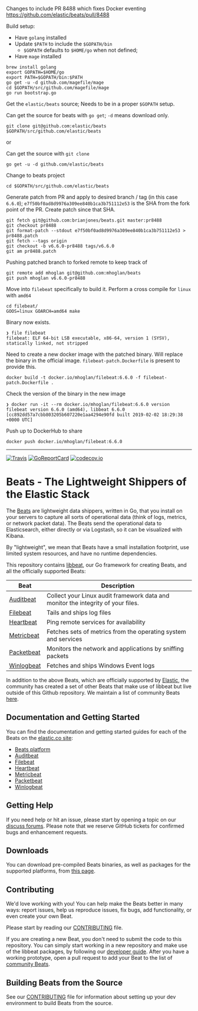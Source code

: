 Changes to include PR 8488 which fixes Docker eventing
https://github.com/elastic/beats/pull/8488

Build setup:

* Have `golang` installed
* Update `$PATH` to include the `$GOPATH/bin`
  * `$GOPATH` defaults to `$HOME/go` when not defined;
* Have `mage` installed

```
brew install golang
export GOPATH=$HOME/go
export PATH=$GOPATH/bin:$PATH
go get -u -d github.com/magefile/mage
cd $GOPATH/src/github.com/magefile/mage
go run bootstrap.go
```

Get the `elastic/beats` source;  Needs to be in a proper `$GOPATH` setup.

Can get the source for beats with `go get`;  `-d` means download only.

```
git clone git@github.com:elastic/beats $GOPATH/src/github.com/elastic/beats
```

or

Can get the source with `git clone`

```
go get -u -d github.com/elastic/beats
```

Change to beats project


```
cd $GOPATH/src/github.com/elastic/beats
```

Generate patch from PR and apply to desired branch / tag (in this case `6.6.0`);  `e7f50bf0ad8d9976a309ee840b1ca3b751112e53` is the SHA from the fork point of the PR.  Create patch since that SHA.

```
git fetch git@github.com:brianjones/beats.git master:pr8488
git checkout pr8488
git format-patch --stdout e7f50bf0ad8d9976a309ee840b1ca3b751112e53 > pr8488.patch
git fetch --tags origin
git checkout -b v6.6.0-pr8488 tags/v6.6.0
git am pr8488.patch
```

Pushing patched branch to forked remote to keep track of

```
git remote add mhoglan git@github.com:mhoglan/beats
git push mhoglan v6.6.0-pr8488
```

Move into `filebeat` specifically to build it.  Perform a cross compile for `linux` with `amd64`

```
cd filebeat/
GOOS=linux GOARCH=amd64 make
```

Binary now exists.

```
❯ file filebeat
filebeat: ELF 64-bit LSB executable, x86-64, version 1 (SYSV), statically linked, not stripped
```

Need to create a new docker image with the patched binary.  Will replace the binary in the official image.   `filebeat-patch.Dockerfile` is present to provide this.

```
docker build -t docker.io/mhoglan/filebeat:6.6.0 -f filebeat-patch.Dockerfile .
```

Check the version of the binary in the new image

```
❯ docker run -it --rm docker.io/mhoglan/filebeat:6.6.0 version
filebeat version 6.6.0 (amd64), libbeat 6.6.0 [cc892dd57a7cbb803205b607220e1aa4294e90fd built 2019-02-02 18:29:38 +0000 UTC]
```

Push up to DockerHub to share

```
docker push docker.io/mhoglan/filebeat:6.6.0
```

---

[![Travis](https://travis-ci.org/elastic/beats.svg?branch=master)](https://travis-ci.org/elastic/beats)
[![GoReportCard](http://goreportcard.com/badge/elastic/beats)](http://goreportcard.com/report/elastic/beats)
[![codecov.io](https://codecov.io/github/elastic/beats/coverage.svg?branch=master)](https://codecov.io/github/elastic/beats?branch=master)

# Beats - The Lightweight Shippers of the Elastic Stack

The [Beats](https://www.elastic.co/products/beats) are lightweight data
shippers, written in Go, that you install on your servers to capture all sorts
of operational data (think of logs, metrics, or network packet data). The Beats
send the operational data to Elasticsearch, either directly or via Logstash, so
it can be visualized with Kibana.

By "lightweight", we mean that Beats have a small installation footprint, use
limited system resources, and have no runtime dependencies.

This repository contains
[libbeat](https://github.com/elastic/beats/tree/master/libbeat), our Go
framework for creating Beats, and all the officially supported Beats:

Beat  | Description
--- | ---
[Auditbeat](https://github.com/elastic/beats/tree/master/auditbeat) | Collect your Linux audit framework data and monitor the integrity of your files.
[Filebeat](https://github.com/elastic/beats/tree/master/filebeat) | Tails and ships log files
[Heartbeat](https://github.com/elastic/beats/tree/master/heartbeat) | Ping remote services for availability
[Metricbeat](https://github.com/elastic/beats/tree/master/metricbeat) | Fetches sets of metrics from the operating system and services
[Packetbeat](https://github.com/elastic/beats/tree/master/packetbeat) | Monitors the network and applications by sniffing packets
[Winlogbeat](https://github.com/elastic/beats/tree/master/winlogbeat) | Fetches and ships Windows Event logs

In addition to the above Beats, which are officially supported by
[Elastic](https://elastic.co), the community has created a set of other Beats
that make use of libbeat but live outside of this Github repository. We maintain
a list of community Beats
[here](https://www.elastic.co/guide/en/beats/libbeat/master/community-beats.html).

## Documentation and Getting Started

You can find the documentation and getting started guides for each of the Beats
on the [elastic.co site](https://www.elastic.co/guide/):

* [Beats platform](https://www.elastic.co/guide/en/beats/libbeat/current/index.html)
* [Auditbeat](https://www.elastic.co/guide/en/beats/auditbeat/current/index.html)
* [Filebeat](https://www.elastic.co/guide/en/beats/filebeat/current/index.html)
* [Heartbeat](https://www.elastic.co/guide/en/beats/heartbeat/current/index.html)
* [Metricbeat](https://www.elastic.co/guide/en/beats/metricbeat/current/index.html)
* [Packetbeat](https://www.elastic.co/guide/en/beats/packetbeat/current/index.html)
* [Winlogbeat](https://www.elastic.co/guide/en/beats/winlogbeat/current/index.html)


## Getting Help

If you need help or hit an issue, please start by opening a topic on our
[discuss forums](https://discuss.elastic.co/c/beats). Please note that we
reserve GitHub tickets for confirmed bugs and enhancement requests.

## Downloads

You can download pre-compiled Beats binaries, as well as packages for the
supported platforms, from [this page](https://www.elastic.co/downloads/beats).

## Contributing

We'd love working with you! You can help make the Beats better in many ways:
report issues, help us reproduce issues, fix bugs, add functionality, or even
create your own Beat.

Please start by reading our [CONTRIBUTING](CONTRIBUTING.md) file.

If you are creating a new Beat, you don't need to submit the code to this
repository. You can simply start working in a new repository and make use of the
libbeat packages, by following our [developer
guide](https://www.elastic.co/guide/en/beats/libbeat/current/new-beat.html).
After you have a working prototype, open a pull request to add your Beat to the
list of [community
Beats](https://github.com/elastic/beats/blob/master/libbeat/docs/communitybeats.asciidoc).

## Building Beats from the Source

See our [CONTRIBUTING](CONTRIBUTING.md) file for information about setting up
your dev environment to build Beats from the source.
